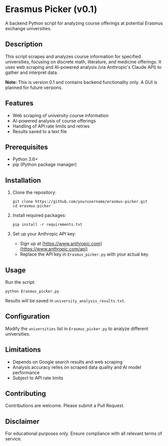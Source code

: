 # Erasmus Picker (v0.1)

A backend Python script for analyzing course offerings at potential Erasmus exchange universities.

## Description

This script scrapes and analyzes course information for specified universities, focusing on discrete math, literature, and medicine offerings. It uses web scraping and AI-powered analysis (via Anthropic's Claude API) to gather and interpret data.

**Note:** This is version 0.1 and contains backend functionality only. A GUI is planned for future versions.

## Features

- Web scraping of university course information
- AI-powered analysis of course offerings
- Handling of API rate limits and retries
- Results saved to a text file

## Prerequisites

- Python 3.6+
- pip (Python package manager)

## Installation

1. Clone the repository:
   ```
   git clone https://github.com/yourusername/erasmus-picker.git
   cd erasmus-picker
   ```

2. Install required packages:
   ```
   pip install -r requirements.txt
   ```

3. Set up your Anthropic API key:
   - Sign up at [https://www.anthropic.com](https://www.anthropic.com/api)
   - Replace the API key in `Erasmus_picker.py` with your actual key

## Usage

Run the script:

```
python Erasmus_picker.py
```

Results will be saved in `university_analysis_results.txt`.

## Configuration

Modify the `universities` list in `Erasmus_picker.py` to analyze different universities.

## Limitations

- Depends on Google search results and web scraping
- Analysis accuracy relies on scraped data quality and AI model performance
- Subject to API rate limits

## Contributing

Contributions are welcome. Please submit a Pull Request.

## Disclaimer

For educational purposes only. Ensure compliance with all relevant terms of service.

